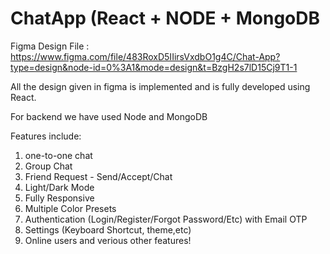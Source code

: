 # ChatApp (React + NODE + MongoDB
 
Figma Design File : https://www.figma.com/file/483RoxD5IIirsVxdbO1g4C/Chat-App?type=design&node-id=0%3A1&mode=design&t=BzgH2s7lD15Cj9T1-1

All the design given in figma is implemented and is fully developed using React.

For backend we have used Node and MongoDB

Features include:
1. one-to-one chat
2. Group Chat
3. Friend Request - Send/Accept/Chat
4. Light/Dark Mode
5. Fully Responsive
6. Multiple Color Presets
7. Authentication (Login/Register/Forgot Password/Etc) with Email OTP
8. Settings (Keyboard Shortcut, theme,etc)
9. Online users and verious other features!
